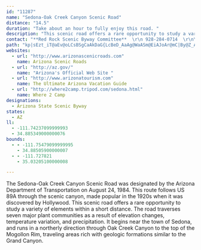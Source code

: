 ```yaml
---
id: "11287"
name: "Sedona-Oak Creek Canyon Scenic Road"
distance: "14.5"
duration: "Take about an hour to fully enjoy this road. "
description: "This scenic road offers a rare opportunity to study a variety of elements within a short distance. The road traverses seven major plant communities as a result of elevation changes, temperature variation, and precipitation."
contact: "**Red Rock Scenic Byway Committee**  \r\n 928-284-0714  \r\n\r\n"
path: "kp|sEzt_iT@aEv@oLCsBSgCaAkDaG{LcBeD_AaAg@WaASm@EiAJoAr@mC|By@Z_A?yCm@gGgBmCwAeCgBwBy@mCc@iEGgG_A}DGmBYoBk@gC_BsF{FoNuHaFyAuBQoAFmAh@sChBo@V{AVkBFkNeBcCKkEXuD[c@FmBrAwFrFq@b@wD`@kBj@sJ`FkAlAo@rA}@dCk@`Aw@x@oPrI_DDwCk@sGaCwA_@u@D}@^k@r@Of@g@zFsAjLKr@q@xB{@~@kAz@qHzD}GrBkKdEgCrCk@pA}BbI}CjIqJhIwHlFyAxAmBtCyBrAaMxF_KpAoDKm@P_BhA}Av@eCj@cBFsLk@uBBcGlAgAAsBWyFtBmBVwB?eCe@qH{CcGqAcCgAs@KiM`@oBImEiAWI_EqFyDs@iBaAyAk@gFmAu@?i@LoCrBkAXu@BoAQgAe@yEgG_A{AwBqAaLaEeLcCyFs@cBEo@Jm@VcBjAeBlB}@f@yAXiAEqNiD_KwCoD_By@m@gA_C_BgBoAaAmAk@qB_B}@gBSw@SuARkC|@sAxAwAZi@^wAb@{BBe@Sw@o@uAaGgIcCmEYY[KwCD_AJ_@NsCvCcDjBaWnG_BLyAQy@i@sC_DqAeAyEkCeBi@mAw@wAaB_AkB_BmBs@e@k@QeAGw@Ay@HuAd@aH`FeFrEaApA_BrAcAf@gC~@eKj@}Js@iB_@wB@oCo@{ASuIc@kDYeB_@oIiCeBc@wBS}EWcFg@uA_A]?e@Ve@r@?d@n@`C?d@c@nBCv@RxBCzAOn@a@x@Ir@?`AHr@x@xAF^Gb@g@Xe@QOS[gHPyAAi@]aESYq@_@sCPYCs@i@[I]DUVAZRj@tEd@z@~@XdBUxBC`Ba@rASlB]p@aAj@gGhBSV[dBYTOBYOM]?c@`@gAjA_Ax@SnBmA`Bo@JSh@mDEm@Ye@cBm@e@Eq@J_@f@aA~CSrAU^mAxAk@XiAEuCsAEm@LWnB{@V]Fm@c@mIGwQc@yAe@y@mAeA_BYgFX"
websites:
  - url: "http://www.arizonascenicroads.com"
    name: Arizona Scenic Roads
  - url: "http://az.gov/"
    name: "Arizona's Official Web Site "
  - url: "http://www.arizonatourism.com"
    name: The Ultimate Arizona Vacation Guide
  - url: "http://where2camp.tripod.com/sedona.html"
    name: Where 2 Camp
designations:
  - Arizona State Scenic Byway
states:
  - AZ
ll:
  - -111.74237099999993
  - 34.885349000000076
bounds:
  - - -111.75479099999995
    - 34.88505900000007
  - - -111.727821
    - 35.03205100000008

---
```


The Sedona-Oak Creek Canyon Scenic Road was designated by the Arizona Department of Transportation on August 24, 1984. This route follows US 89A through the scenic canyon, made popular in the 1920s when it was discovered by Hollywood. This scenic road offers a rare opportunity to study a variety of elements within a short distance. The road traverses seven major plant communities as a result of elevation changes, temperature variation, and precipitation. It begins near the town of Sedona, and runs in a northerly direction through Oak Creek Canyon to the top of the Mogollon Rim, traveling areas rich with geologic formations similar to the Grand Canyon.
